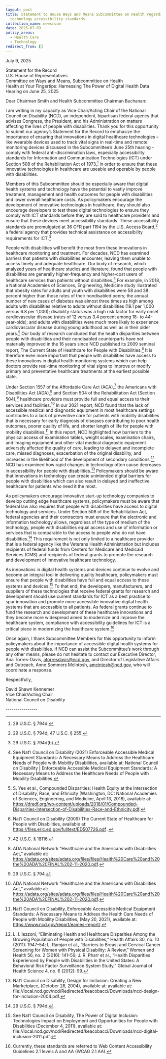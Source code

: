```yaml
---
layout: post
title: Statement to House Ways and Means Subcommittee on Health regarding
  technology accessibility standards
collection_name: newsroom
date: 2025-07-09
policy_areas:
  - Health Care
  - Technology
redirect_from: []
---
```

July 9, 2025

Statement for the Record\
U.S. House of Representatives\
Committee on Ways and Means, Subcommittee on Health\
Health at Your Fingertips: Harnessing The Power of Digital Health Data Hearing on June 25, 2025

Dear Chairman Smith and Health Subcommittee Chairman Buchanan:

I am writing in my capacity as Vice Chair/Acting Chair of the National Council on Disability (NCD), an independent, bipartisan federal agency that advises Congress, the President, and his Administration on matters affecting the lives of people with disabilities. Thank you for this opportunity to submit our agency’s Statement for the Record to emphasize the importance of ensuring that innovations in digital healthcare technologies – like wearable devices used to track vital signs in real-time and remote monitoring devices discussed in the Subcommittee’s June 25th hearing - comply with federal anti-discrimination laws, especially accessibility standards for Information and Communication Technologies (ICT) under Section 508 of the Rehabilitation Act of 1973,[^1] in order to ensure that these innovative technologies in healthcare are useable and operable by people with disabilities. 

Members of this Subcommittee should be especially aware that digital health systems and technology have the potential to vastly improve treatment, management and health outcomes for people with disabilities and lower overall healthcare costs. As policymakers encourage the development of innovative technologies in healthcare, they should also encourage developers to test these digital technologies to ensure they comply with ICT standards before they are sold to healthcare providers and ensure that these devices meet accessibility standards. These accessibility standards are promulgated at 36 CFR part 1194 by the U.S. Access Board,[^2]  a federal agency that provides technical assistance on accessibility requirements for ICT.[^3]  

People with disabilities will benefit the most from these innovations in healthcare monitoring and treatment. For decades, NCD has examined barriers that patients with disabilities encounter, leaving them unable to access timely and adequate healthcare. Our body of research, which analyzed years of healthcare studies and literature, found that people with disabilities are generally higher-frequency and higher-cost users of healthcare services than patients without disabilities.[^4]  For example, in 2018, a National Academies of Sciences, Engineering, Medicine study illustrated that obesity rates for adults and youth with disabilities were 58 and 38 percent higher than those rates of their nondisabled peers; the annual number of new cases of diabetes was almost three times as high among adults with disabilities relative to adults without disabilities (19.1 per 1,000 versus 6.8 per 1,000); disability status was a high risk factor for early onset cardiovascular disease (rates of 12 versus 3.4 percent among 18- to 44-year-olds); and adults with disabilities were much more likely to experience cardiovascular disease during young adulthood as well as in their older years.[^5]  Our body of research concluded that the health disparities between people with disabilities and their nondisabled counterparts have not materially improved in the 16 years since NCD published its 2009 seminal report, The Current State of Healthcare for People with Disabilities.[^6]  It is therefore even more important that people with disabilities have access to these innovations in digital health monitoring systems which can help doctors provide real-time monitoring of vital signs to improve or modify primary and preventative healthcare treatments at the earliest possible state. 

Under Section 1557 of the Affordable Care Act (ACA),[^7]  the Americans with Disabilities Act (ADA),[^10]  and Section 504 of the Rehabilitation Act (Section 504),[^9]  healthcare providers must provide full and equal access to their services and facilities.[^10]   In our 2021 report, NCD found that the lack of accessible medical and diagnostic equipment in most healthcare settings contributes to a lack of preventive care for patients with mobility disabilities that is necessary for early diagnosis of diseases contributing to poor health outcomes, poorer quality of life, and shorter length of life for people with mobility disabilities.[^11]  In this report, NCD highlighted how barriers to the physical access of examination tables, weight scales, examination chairs, and imaging equipment and other vital medical diagnostic equipment adversely affected the quality of care, leading to delayed and incomplete care, missed diagnoses, exacerbation of the original disability, and increases in the likelihood of the development of secondary conditions.[^12]  NCD has examined how rapid changes in technology often cause decreases in accessibility for people with disabilities.[^13]  Policymakers should be aware that innovations in technology can create unintended digital barriers for people with disabilities which can also result in delayed and ineffective healthcare for patients who need it the most. 

As policymakers encourage innovative start-up technology companies to develop cutting edge healthcare systems, policymakers must be aware that federal law also requires that people with disabilities have access to digital technology and services. Under Section 508 of the Rehabilitation Act, federal agencies and their contractors must ensure that the electronic and information technology allows, regardless of the type of medium of the technology, people with disabilities equal access and use of information or services that is comparable to the access to people who do not have disabilities.[^14]  This requirement is not only limited to a healthcare provider that is a federal agency like the Veterans Health Administration but includes recipients of federal funds from Centers for Medicare and Medicaid Services (CMS) and recipients of federal grants to promote the research and development of innovative healthcare technology. 

As innovations in digital health systems and devices continue to evolve and become an integral tool in delivering quality healthcare, policymakers must ensure that people with disabilities have full and equal access to these systems and devices.[^15]  To that end, the developers, manufacturers, and suppliers of these technologies that receive federal grants for research and development should use current standards for ICT as a best practice to spur innovation and promote more accessible innovative digital health systems that are accessible to all patients. As federal grants continue to fund the research and development of these healthcare innovations and they become more widespread aimed to modernize and improve the healthcare system, compliance with accessibility guidelines for ICT is a critical piece in modernizing the healthcare system.[^16]  

Once again, I thank Subcommittee Members for this opportunity to inform policymakers about the importance of accessible digital health systems for people with disabilities. If NCD can assist the Subcommittee’s work through any other means, please do not hesitate to contact our Executive Director, Ana Torres-Davis, atorresdavis@ncd.gov, and Director of Legislative Affairs and Outreach, Anne Sommers McIntosh, amcintosh@ncd.gov, who will coordinate a response. 

Respectfully,

David Shawn Kennemer\
Vice Chair/Acting Chair\
National Council on Disability



\----------------



[^1]: 29 U.S.C. § 794d.


[^2]: 29 U.S.C. § 794d, 47 U.S.C. § 255.


[^3]: 29 U.S.C. § 794d(b). 


[^4]: See Nat’l Council on Disability (2021) Enforceable Accessible Medical Equipment Standards: A Necessary Means to Address the Healthcare Needs of People with Mobility Disabilities, available at: National Council on Disability | Enforceable Accessible Medical Equipment Standards: A Necessary Means to Address the Healthcare Needs of People with Mobility Disabilities. 

[^5]: S. Yee et al., Compounded Disparities: Health Equity at the Intersection of Disability, Race, and Ethnicity (Washington, DC: National Academies of Sciences, Engineering, and Medicine, April 13, 2018), available at: https://dredf.org/wp-content/uploads/2018/01/Compounded-Disparities-Intersection-of-Disabilities-Race-and-Ethnicity.pdf. 

[^6]: Nat’l Council on Disability (2009) The Current State of Healthcare for People with Disabilities, available at: https://files.eric.ed.gov/fulltext/ED507726.pdf .

[^7]: 42 U.S.C. § 18116.

[^8]: 42 U.S.C. § 12131 (Title II); 42 U.S.C. § 12181 (Title III).

[^9]: 29 U.S.C. § 794.

[^10]: ADA National Network “Healthcare and the Americans with Disabilities Act,” available at: https://adata.org/sites/adata.org/files/files/Health%20Care%20and%20the%20ADA%20FINAL%202-11-2020.pdf.

[^11]: Nat’l Council on Disability, Enforceable Accessible Medical Equipment Standards: A Necessary Means to Address the Health Care Needs of People with Mobility Disabilities, (May 20, 2021), available at: https://www.ncd.gov/report/eames-report/. 

[^12]: L. I. Iezzoni, “Eliminating Health and Healthcare Disparities Among the Growing Population of People with Disabilities,” Health Affairs 30, no. 10 (2011): 1947–54; L. Ramjan et al., “Barriers to Breast and Cervical Cancer Screening for Women with Physical Disability: A Review,” Women and Health 56, no. 2 (2016): 141–56; J. R. Pharr et al., “Health Disparities Experienced by People with Disabilities in the United States: A Behavioral Risk Factor Surveillance System Study,” Global Journal of Health Science 4, no. 6 (2012): 99. 

[^13]: Nat’l Council on Disability, Design for Inclusion: Creating a New Marketplace, (October 28, 2004), available at: available at: file://local.ncd.gov/ncd/Redirected/keacobacci/Downloads/ncd-design-for-inclusion-2004.pdf. 

[^14]: 29 U.S.C. § 794d.

[^15]: See Nat’l Council on Disability, The Power of Digital Inclusion: Technologies Impact on Employment and Opportunities for People with Disabilities (December 4, 2011), available at: file://local.ncd.gov/ncd/Redirected/keacobacci/Downloads/ncd-digital-inclusion-2011.pdf. 

[^16]:  Currently, these standards are referred to Web Content Accessibility Guidelines 2.1 levels A and AA (WCAG 2.1 AA).

